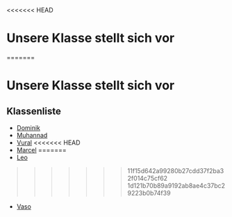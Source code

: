 <<<<<<< HEAD
#  Unsere Klasse stellt sich vor
=======
# Unsere Klasse stellt sich vor

## Klassenliste
- [Dominik](Dominik.md)
- [Muhannad](Muhannad)
- [Vural](Vural.md)
<<<<<<< HEAD
- [Marcel](Marcel.md)
=======
- [Leo](leo.md)
>>>>>>> 11f15d642a99280b27cdd37f2ba32f014c75cf62
>>>>>>> 1d121b70b89a9192ab8ae4c37bc29223b0b74f39
- [Vaso](vaso.md)